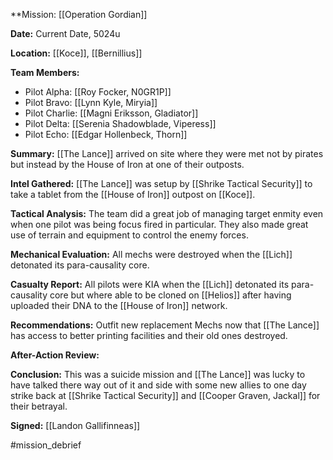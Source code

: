 **Mission: [[Operation Gordian]]

**Date:** Current Date, 5024u

**Location:** [[Koce]], [[Bernillius]]

**Team Members:**
- Pilot Alpha: [[Roy Focker, N0GR1P]]
- Pilot Bravo: [[Lynn Kyle, Miryia]]
- Pilot Charlie: [[Magni Eriksson, Gladiator]]
- Pilot Delta: [[Serenia Shadowblade, Viperess]]
- Pilot Echo: [[Edgar Hollenbeck, Thorn]]

**Summary:** [[The Lance]] arrived on site where they were met not by pirates but instead by the House of Iron at one of their outposts.

**Intel Gathered:** [[The Lance]] was setup by [[Shrike Tactical Security]] to take a tablet from the [[House of Iron]] outpost on [[Koce]]. 

**Tactical Analysis:** The team did a great job of managing target enmity even when one pilot was being focus fired in particular. They also made great use of terrain and equipment to control the enemy forces.

**Mechanical Evaluation:** All mechs were destroyed when the [[Lich]] detonated its para-causality core.

**Casualty Report:** All pilots were KIA when the [[Lich]] detonated its para-causality core but where able to be cloned on [[Helios]] after having uploaded their DNA to the [[House of Iron]] network.

**Recommendations:** Outfit new replacement Mechs now that [[The Lance]] has access to better printing facilities and their old ones destroyed.

**After-Action Review:** 

**Conclusion:** This was a suicide mission and [[The Lance]] was lucky to have talked there way out of it and side with some new allies to one day strike back at [[Shrike Tactical Security]] and [[Cooper Graven, Jackal]] for their betrayal.

**Signed:** [[Landon Gallifinneas]]

#mission_debrief
